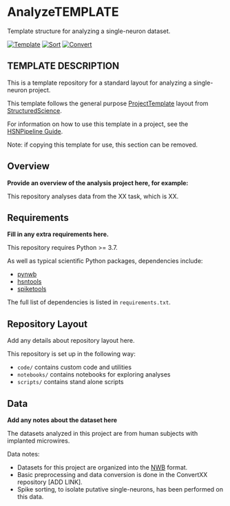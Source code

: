 # AnalyzeTEMPLATE

Template structure for analyzing a single-neuron dataset.

[![Template](https://img.shields.io/badge/template-HSNPipeline/AnalyzeTEMPLATE-yellow.svg)](https://github.com/HSNPipeline/AnalyzeTEMPLATE)
[![Sort](https://img.shields.io/badge/analysis-SortTEMPLATE-lightgrey)](https://github.com/HSNPipeline/SortTEMPLATE)
[![Convert](https://img.shields.io/badge/data-ConvertTEMPLATE-lightgrey)](https://github.com/HSNPipeline/ConvertTEMPLATE)

## TEMPLATE DESCRIPTION

This is a template repository for a standard layout for analyzing a single-neuron project.

This template follows the general purpose
[ProjectTemplate](https://github.com/structuredscience/ProjectTemplate)
layout from
[StructuredScience](https://github.com/structuredscience/).

For information on how to use this template in a project, see the
[HSNPipeline Guide](https://github.com/HSNPipeline/Overview/blob/main/Guide.md).

Note: if copying this template for use, this section can be removed.

## Overview

**Provide an overview of the analysis project here, for example:**

This repository analyses data from the XX task, which is XX.

## Requirements

**Fill in any extra requirements here.**

This repository requires Python >= 3.7.

As well as typical scientific Python packages, dependencies include:
- [pynwb](https://github.com/NeurodataWithoutBorders/pynwb)
- [hsntools](https://github.com/HSNPipeline/hsntools)
- [spiketools](https://github.com/spiketools/spiketools)

The full list of dependencies is listed in `requirements.txt`.

## Repository Layout

Add any details about repository layout here.

This repository is set up in the following way:
- `code/` contains custom code and utilities
- `notebooks/` contains notebooks for exploring analyses
- `scripts/` contains stand alone scripts

## Data

**Add any notes about the dataset here**

The datasets analyzed in this project are from human subjects with implanted microwires.

Data notes:
- Datasets for this project are organized into the [NWB](https://www.nwb.org/) format.
- Basic preprocessing and data conversion is done in the ConvertXX repository [ADD LINK].
- Spike sorting, to isolate putative single-neurons, has been performed on this data.
